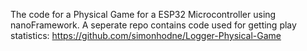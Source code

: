 The code for a Physical Game for a ESP32 Microcontroller using nanoFramework.
A seperate repo contains code used for getting play statistics: https://github.com/simonhodne/Logger-Physical-Game
